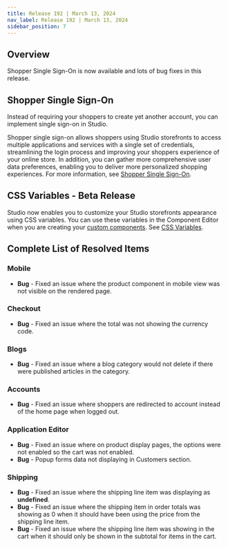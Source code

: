 ```yaml
---
title: Release 192 | March 13, 2024
nav_label: Release 192 | March 13, 2024
sidebar_position: 7
---
```


## Overview

Shopper Single Sign-On is now available and lots of bug fixes in this release.

## Shopper Single Sign-On

Instead of requiring your shoppers to create yet another account, you can implement single sign-on in Studio. 

Shopper single sign-on allows shoppers using Studio storefronts to access multiple applications and services with a single set of credentials, streamlining the login process and improving your shoppers experience of your online store. In addition, you can gather more comprehensive user data preferences, enabling you to deliver more personalized shopping experiences. For more information, see [Shopper Single Sign-On](/docs/studio/Settings/sso).

## CSS Variables - Beta Release

Studio now enables you to customize your Studio storefronts appearance using CSS variables. You can use these variables in the Component Editor when you are creating your [custom components](/docs/studio/developers/custom-themes/custom-components). See [CSS Variables](/docs/studio/developers/custom-themes/css-variables).

## Complete List of Resolved Items

### Mobile

* **Bug** - Fixed an issue where the product component in mobile view was not visible on the rendered page.

### Checkout 

* **Bug** - Fixed an issue where the total was not showing the currency code.

### Blogs

* **Bug** - Fixed an issue where a blog category would not delete if there were published articles in the category.

### Accounts

* **Bug** - Fixed an issue where shoppers are redirected to account instead of the home page when logged out.

### Application Editor

* **Bug** - Fixed an issue where on product display pages, the options were not enabled so the cart was not enabled.
* **Bug** - Popup forms data not displaying in Customers section.

### Shipping

* **Bug** - Fixed an issue where the shipping line item was displaying as **undefined**.
* **Bug** - Fixed an issue where the shipping item in order totals was showing as 0 when it should have been using the price from the shipping line item.
* **Bug** - Fixed an issue where the shipping line item was showing in the cart when it should only be shown in the subtotal for items in the cart.
